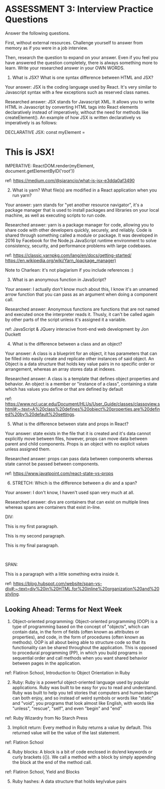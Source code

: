 # ASSESSMENT 3: Interview Practice Questions

Answer the following questions.

First, without external resources. Challenge yourself to answer from memory as if you were in a job interview.

Then, research the question to expand on your answer. Even if you feel you have answered the question completely, there is always something more to learn. Write your researched answer in your OWN WORDS.

1. What is JSX? What is one syntax difference between HTML and JSX?

Your answer: JSX is the coding language used by React. It's very similar to Javascript syntax with a few exceptions such as reserved class names. 

Researched answer: JSX stands for Javascript XML. It allows you to write HTML in Javascript by converting HTML tags into React elements declaratively instead of imperatively, without the need for methods like createElement(). An example of how JSX is written declaratively vs imperatively is as follows:

DECLARATIVE JSX: const myElement = <h1>This is JSX!</h1>
IMPERATIVE: ReactDOM.render(myElement, document.getElementByID('root'))

ref: https://medium.com/@sjarancio/what-is-jsx-e3dda0af3490

2. What is yarn? What file(s) are modified in a React application when you run yarn?

Your answer: yarn stands for "yet another resource navigator", it's a package manager that is used to install packages and libraries on your local machine, as well as executing scripts to run code.

Researched answer: yarn is a package manager for code, allowing you to share code with other developers quickly, securely, and reliably. Code is shared through something called a module or package. It was developed in 2016 by Facebook for the Node.js JavaScript runtime environment to solve consistency, security, and performance problems with large codebases.

ref: https://classic.yarnpkg.com/lang/en/docs/getting-started/
        https://en.wikipedia.org/wiki/Yarn_(package_manager) 

Note to Charlean: it's not plagiarism if you include references :) 

3. What is an anonymous function in JavaScript?

Your answer: I actually don't know much about this, I know it's an unnamed arrow function that you can pass as an argument when doing a component call.

Researched answer: Anonymous functions are functions that are not named and executed once the interpreter reads it. Thusly, it can't be called again by other parts of the script unless it's assigned it a variable.


ref: JavaScript & JQuery interacive front-end web development by Jon Duckett

4. What is the difference between a class and an object?

Your answer: A class is a blueprint for an object, it has parameters that can be filled into easily create and replicate other instances of said object. An Object is a data structure that holds key value pairs in no specific order or arrangement, whereas an array stores data at indexes.

Researched answer: A class is a template that defines object properties and behavior. An object is a member or "instance of a class", containing a state which has values you define or that are defined by default

ref: https://www.ncl.ucar.edu/Document/HLUs/User_Guide/classes/classoview.shtml#:~:text=A%20class%20defines%20object%20properties,are%20defined%20by%20default%20settings.

5. What is the difference between state and props in React?

Your answer: state exists in the file that it is created and it's data cannot explicitly move between files, however, props can move data between parent and child components. Props is an object with no explicit values unless assigned them.

Researched answer: props can pass data between components whereas state cannot be passed between components.

ref: https://www.javatpoint.com/react-state-vs-props

6. STRETCH: Which is the difference between a div and a span?

Your answer: I don't know, I haven't used span very much at all.

Researched answer: divs are containers that can exist on multiple lines whereas spans are containers that exist in-line.

DIV: <div id=“paragraphs”>
    <p>This is my first paragraph.</p>
    <p>This is my second paragraph.</p>
    <p>This is my final paragraph.</p>    
    </div>

SPAN: <p>This is a paragraph with <span id=“special-text”>a little something extra</span> inside it.</p>

ref: https://blog.hubspot.com/website/span-vs-div#:~:text=div%20in%20HTML,for%20inline%20organization%20and%20styling.

## Looking Ahead: Terms for Next Week

1. Object-oriented programming: Object-oriented programming (OOP) is a type of programming based on the concept of "objects", which can contain data, in the form of fields (often known as attributes or properties), and code, in the form of procedures (often known as methods). OOP is all about being able to structure code so that its functionality can be shared throughout the application. This is opposed to procedural programming (PP), in which you build programs in sequential order and call methods when you want shared behavior between pages in the application. 

ref: Flatiron School, Introduction to Object Orientation in Ruby

2. Ruby: Ruby is a powerful object-oriented language used by popular applications. Ruby was built to be easy for you to read and understand. Ruby was built to help you tell stories that computers and human beings can both enjoy, and so instead of weird symbols or words like "static" and "void", you programs that look almost like English, with words like "unless", "rescue", "self", and even "begin" and "end"

ref: Ruby Wizardry from No Starch Press

3. Implicit return: Every method in Ruby returns a value by default. This returned value will be the value of the last statement.

ref: Flatiron School

4. Ruby blocks: A block is a bit of code enclosed in do/end keywords or curly brackets ({}). We call a method with a block by simply appending the block at the end of the method call.

ref: Flatiron School, Yield and Blocks

5. Ruby hashes: A data structure that holds key/value pairs

